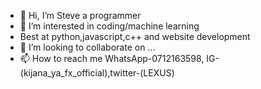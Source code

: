 - 👋 Hi, I’m Steve a programmer
- 👀 I’m interested in coding/machine learning
- Best at python,javascript,c++ and website development 
- 💞️ I’m looking to collaborate on ...
- 📫 How to reach me WhatsApp-0712163598,
IG-(kijana_ya_fx_official),twitter-(LEXUS)

<!---
0712163598/0712163598 is a ✨ special ✨ repository because its `README.md` (this file) appears on your GitHub profile.
You can click the Preview link to take a look at your changes.
--->
